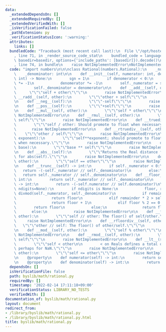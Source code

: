 ```yaml
---
data:
  _extendedDependsOn: []
  _extendedRequiredBy: []
  _extendedVerifiedWith: []
  _isVerificationFailed: false
  _pathExtension: py
  _verificationStatusIcon: ':warning:'
  attributes:
    links: []
  bundledCode: "Traceback (most recent call last):\n  File \"/opt/hostedtoolcache/Python/3.10.2/x64/lib/python3.10/site-packages/onlinejudge_verify/documentation/build.py\"\
    , line 71, in _render_source_code_stat\n    bundled_code = language.bundle(stat.path,\
    \ basedir=basedir, options={'include_paths': [basedir]}).decode()\n  File \"/opt/hostedtoolcache/Python/3.10.2/x64/lib/python3.10/site-packages/onlinejudge_verify/languages/python.py\"\
    , line 74, in bundle\n    raise NotImplementedError\nNotImplementedError\n"
  code: "import numbers\n\n\nclass Rational(numbers.Rational):\n    _numerator: int\n\
    \    _denominator: int\n\n    def __init__(self, numerator: int, denomerator:\
    \ int) -> None:\n        sgn = 1\n        if denomerator < 0:\n            sgn\
    \ *= -1\n            denomerator *= -1\n        self._numerator = sgn * numerator\n\
    \        self._denominator = denomerator\n\n    def __add__(self, other):\n  \
    \      \"\"\"self + other\"\"\"\n        raise NotImplementedError\n\n    def\
    \ __radd__(self, other):\n        \"\"\"other + self\"\"\"\n        raise NotImplementedError\n\
    \n    def __neg__(self):\n        \"\"\"-self\"\"\"\n        raise NotImplementedError\n\
    \n    def __pos__(self):\n        \"\"\"+self\"\"\"\n        raise NotImplementedError\n\
    \n    def __mul__(self, other):\n        \"\"\"self * other\"\"\"\n        raise\
    \ NotImplementedError\n\n    def __rmul__(self, other):\n        \"\"\"other *\
    \ self\"\"\"\n        raise NotImplementedError\n\n    def __truediv__(self, other):\n\
    \        \"\"\"self / other: Should promote to float when necessary.\"\"\"\n \
    \       raise NotImplementedError\n\n    def __rtruediv__(self, other):\n    \
    \    \"\"\"other / self\"\"\"\n        raise NotImplementedError\n\n    def __pow__(self,\
    \ exponent):\n        \"\"\"self**exponent; should promote to float or complex\
    \ when necessary.\"\"\"\n        raise NotImplementedError\n\n    def __rpow__(self,\
    \ base):\n        \"\"\"base ** self\"\"\"\n        raise NotImplementedError\n\
    \n    def __abs__(self):\n        \"\"\"Returns the Real distance from 0. Called\
    \ for abs(self).\"\"\"\n        raise NotImplementedError\n\n    def __eq__(self,\
    \ other):\n        \"\"\"self == other\"\"\"\n        raise NotImplementedError\n\
    \n    def __trunc__(self) -> int:\n        if self._numerator < 0:\n         \
    \   return -(-self._numerator // self._denominator)\n        else:\n         \
    \   return self._numerator // self._denominator\n\n    def __floor__(self) ->\
    \ int:\n        return self._numerator // self._denominator\n\n    def __ceil__(self)\
    \ -> int:\n        return -(-self.numerator // self.denominator)\n\n    def __round__(self,\
    \ ndigits=None):\n        if ndigits is None:\n            floor, remainder =\
    \ divmod(self._numerator, self._denominator)\n            if remainder * 2 < self._denominator:\n\
    \                return floor\n            elif remainder * 2 > self._denominator:\n\
    \                return floor + 1\n            elif floor % 2 == 0:\n        \
    \        return floor\n            else:\n                return floor + 1\n \
    \       else:\n            raise NotImplementedError\n\n    def __floordiv__(self,\
    \ other):\n        \"\"\"self // other: The floor() of self/other.\"\"\"\n   \
    \     raise NotImplementedError\n\n    def __rfloordiv__(self, other):\n     \
    \   \"\"\"other // self: The floor() of other/self.\"\"\"\n        raise NotImplementedError\n\
    \n    def __mod__(self, other):\n        \"\"\"self % other\"\"\"\n        raise\
    \ NotImplementedError\n\n    def __rmod__(self, other):\n        \"\"\"other %\
    \ self\"\"\"\n        raise NotImplementedError\n\n    def __lt__(self, other):\n\
    \        \"\"\"self < other\n\n        < on Reals defines a total ordering, except\
    \ perhaps for NaN.\"\"\"\n        raise NotImplementedError\n\n    def __le__(self,\
    \ other):\n        \"\"\"self <= other\"\"\"\n        raise NotImplementedError\n\
    \n    @property\n    def numerator(self) -> int:\n        return self._numerator\n\
    \n    @property\n    def denominator(self) -> int:\n        return self._denominator\n"
  dependsOn: []
  isVerificationFile: false
  path: byslib/math/rational.py
  requiredBy: []
  timestamp: '2022-02-14 17:11:18+09:00'
  verificationStatus: LIBRARY_NO_TESTS
  verifiedWith: []
documentation_of: byslib/math/rational.py
layout: document
redirect_from:
- /library/byslib/math/rational.py
- /library/byslib/math/rational.py.html
title: byslib/math/rational.py
---
```

